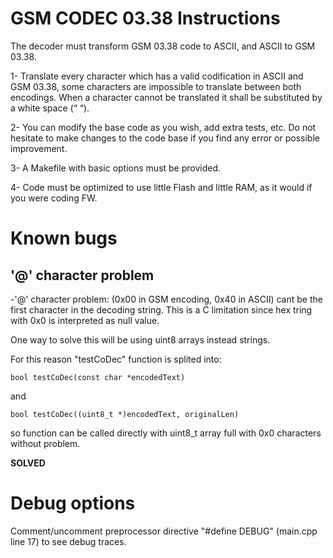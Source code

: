 # GSM CODEC 03.38 Instructions #
The decoder must transform GSM 03.38 code to ASCII, and ASCII to GSM 03.38.

1- Translate every character which has a valid codification in ASCII and GSM 03.38, some characters are impossible 
   to translate between both encodings. When a character cannot be translated it shall be substituted by a white space (“ “).

2- You can modify the base code as you wish, add extra tests, etc. Do not hesitate to make changes to the code base if you find any error or possible improvement.

3- A Makefile with basic options must be provided.

4- Code must be optimized to use little Flash and little RAM, as it would if you were coding FW.

# Known bugs #
## '@' character problem ## 
-'@' character problem: 
(0x00 in GSM encoding, 0x40 in ASCII) cant be the first character in the decoding string. This is a C limitation since hex tring with 0x0 is interpreted as null value.

One way to solve this will be using uint8 arrays instead strings.       

For this reason "testCoDec" function is splited into: 

```bool testCoDec(const char *encodedText)```

and 

```bool testCoDec((uint8_t *)encodedText, originalLen)```

so function can be called directly with uint8_t array full with 0x0 characters without problem. 

**SOLVED**


# Debug options #
Comment/uncomment preprocessor directive "#define DEBUG" (main.cpp line 17) to see debug traces.